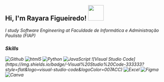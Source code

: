 <h2> Hi, I'm Rayara Figueiredo! <img src="https://media.giphy.com/media/mGcNjsfWAjY5AEZNw6/giphy.gif" width="50"></h2>
<p><em> I study Software Engineering at <a>Faculdade de Informática e Administração Paulista (FIAP)</a></p>

### Skills 
<img alt="Github" src="https://img.shields.io/badge/GitHub-100000?style=for-the-badge&logo=github&logoColor=white" />
<img alt="html5" src="https://img.shields.io/badge/HTML5-E34F26?style=for-the-badge&logo=html5&logoColor=white" />
<img alt="Python" src="https://img.shields.io/badge/Python-3776AB?style=for-the-badge&logo=python&logoColor=white" />
<img alt="JavaScript" src="https://img.shields.io/badge/JavaScript-323330?style=for-the-badge&logo=javascript&logoColor=F7DF1E" />
![Visual Studio Code](https://img.shields.io/badge/-Visual%20Studio%20Code-333333?style=flat&logo=visual-studio-code&logoColor=007ACC)
<img alt="Excel" src="https://img.shields.io/badge/Microsoft_Excel-217346?style=for-the-badge&logo=microsoft-excel&logoColor=white" />
<img alt="Figma" src="https://img.shields.io/badge/Figma-F24E1E?style=for-the-badge&logo=figma&logoColor=white" />
<img alt="Canva" src="https://img.shields.io/badge/Canva-%2300C4CC.svg?&style=for-the-badge&logo=Canva&logoColor=white" />
 




